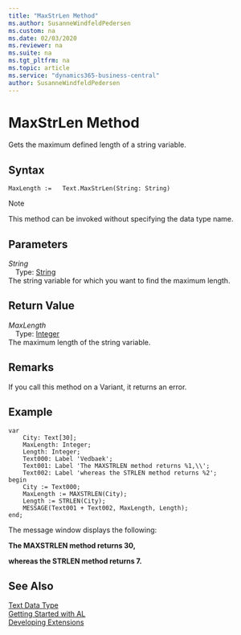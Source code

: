 ```yaml
---
title: "MaxStrLen Method"
ms.author: SusanneWindfeldPedersen
ms.custom: na
ms.date: 02/03/2020
ms.reviewer: na
ms.suite: na
ms.tgt_pltfrm: na
ms.topic: article
ms.service: "dynamics365-business-central"
author: SusanneWindfeldPedersen
---
```

[//]: # (START>DO_NOT_EDIT)
[//]: # (IMPORTANT:Do not edit any of the content between here and the END>DO_NOT_EDIT.)
[//]: # (Any modifications should be made in the .xml files in the ModernDev repo.)
# MaxStrLen Method
Gets the maximum defined length of a string variable.


## Syntax
```
MaxLength :=   Text.MaxStrLen(String: String)
```
> [!NOTE]  
> This method can be invoked without specifying the data type name.  
## Parameters
*String*  
&emsp;Type: [String](../string/string-data-type.md)  
The string variable for which you want to find the maximum length.  


## Return Value
*MaxLength*  
&emsp;Type: [Integer](../integer/integer-data-type.md)  
The maximum length of the string variable.  


[//]: # (IMPORTANT: END>DO_NOT_EDIT)

## Remarks  
 If you call this method on a Variant, it returns an error.  
  
## Example  
```  
var
    City: Text[30];
    MaxLength: Integer;
    Length: Integer;
    Text000: Label 'Vedbaek';
    Text001: Label 'The MAXSTRLEN method returns %1,\\';
    Text002: Label 'whereas the STRLEN method returns %2';
begin
    City := Text000;  
    MaxLength := MAXSTRLEN(City);  
    Length := STRLEN(City);  
    MESSAGE(Text001 + Text002, MaxLength, Length);  
end;
```  
  
 The message window displays the following:  
  
 **The MAXSTRLEN method returns 30,**  
  
 **whereas the STRLEN method returns 7.**  
  

## See Also
[Text Data Type](text-data-type.md)  
[Getting Started with AL](../../devenv-get-started.md)  
[Developing Extensions](../../devenv-dev-overview.md)